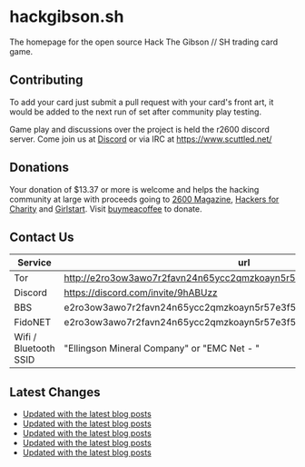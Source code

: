 # hackgibson.sh
The homepage for the open source Hack The Gibson // SH trading card game.


## Contributing

To add your card just submit a pull request with your card's front art, it would be added to the next run of set after community play testing.

Game play and discussions over the project is held the r2600 discord server. Come join us at [Discord](https://discord.com/invite/9hABUzz) or via IRC at https://www.scuttled.net/


## Donations

Your donation of $13.37 or more is welcome and helps the hacking community at large with proceeds going to [2600 Magazine](https://2600.com/), [Hackers for Charity](https://hackersforcharity.org) and [Girlstart](https://girlstart.org).  Visit [buymeacoffee](https://www.buymeacoffee.com/hackgibson.sh) to donate.


## Contact Us

Service | url
-|-
Tor | http://e2ro3ow3awo7r2favn24n65ycc2qmzkoayn5r57e3f56nvjwdcgg32ad.onion
Discord | https://discord.com/invite/9hABUzz
BBS | e2ro3ow3awo7r2favn24n65ycc2qmzkoayn5r57e3f56nvjwdcgg32ad.onion:23
FidoNET | e2ro3ow3awo7r2favn24n65ycc2qmzkoayn5r57e3f56nvjwdcgg32ad.onion:24554
Wifi / Bluetooth SSID | "Ellingson Mineral Company" or "EMC Net - <fidonet address>"

## Latest Changes
<!-- BLOG-POST-LIST:START -->
- [Updated with the latest blog posts](https://github.com/DFW2600/hackgibson.sh/commit/870b3f62815ec68b6919a4602dce44a5b691dbae)
- [Updated with the latest blog posts](https://github.com/DFW2600/hackgibson.sh/commit/1faa32fdca57c5664442604ff8db14fe308c5739)
- [Updated with the latest blog posts](https://github.com/DFW2600/hackgibson.sh/commit/23110fb108ba49d0839f7f35dfc5a6a3a5b49c59)
- [Updated with the latest blog posts](https://github.com/DFW2600/hackgibson.sh/commit/0cee34b47908d3916880e276ef19457aee29db26)
- [Updated with the latest blog posts](https://github.com/DFW2600/hackgibson.sh/commit/ae84ddd213c2015d5f1a9c62caa7035c68336fd2)
<!-- BLOG-POST-LIST:END -->
